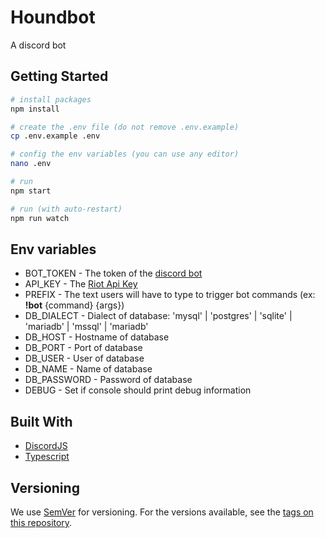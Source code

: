 # Houndbot

A discord bot

## Getting Started

```bash
# install packages
npm install

# create the .env file (do not remove .env.example)
cp .env.example .env

# config the env variables (you can use any editor)
nano .env

# run
npm start

# run (with auto-restart)
npm run watch
```

## Env variables
* BOT_TOKEN - The token of the [discord bot](https://discordapp.com/developers/applications/)
* API_KEY - The [Riot Api Key](https://developer.riotgames.com/)
* PREFIX - The text users will have to type to trigger bot commands (ex: **!bot** {command} {args})
* DB_DIALECT - Dialect of database: 'mysql' | 'postgres' | 'sqlite' | 'mariadb' | 'mssql' | 'mariadb'
* DB_HOST - Hostname of database
* DB_PORT - Port of database
* DB_USER - User of database
* DB_NAME - Name of database
* DB_PASSWORD - Password of database
* DEBUG - Set if console should print debug information

## Built With

* [DiscordJS](https://discord.js.org/#/)
* [Typescript](https://www.typescriptlang.org/)

## Versioning

We use [SemVer](http://semver.org/) for versioning. For the versions available, see the [tags on this repository](https://github.com/houndour/houndbot/tags).
